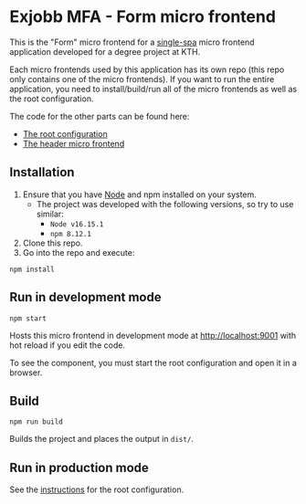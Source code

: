 # Exjobb MFA - Form micro frontend
This is the "Form" micro frontend for a [single-spa](https://single-spa.js.org/) micro frontend application developed for a degree project at KTH.

Each micro frontends used by this application has its own repo (this repo only contains one of the micro frontends). If you want to run the entire application, you need to install/build/run all of the micro frontends as well as the root configuration.

The code for the other parts can be found here:
- [The root configuration](https://github.com/majate/exjobb-mfa-root)
- [The header micro frontend](https://github.com/majate/exjobb-mfa-header)

## Installation
1. Ensure that you have [Node](https://nodejs.org/en/) and npm installed on your system.
    - The project was developed with the following versions, so try to use similar:
        - `Node v16.15.1`
        - `npm 8.12.1`
2. Clone this repo.
3. Go into the repo and execute:
```
npm install
```

## Run in development mode
```
npm start
```
Hosts this micro frontend in development mode at [http://localhost:9001](http://localhost:9001) with hot reload if you edit the code.

To see the component, you must start the root configuration and open it in a browser.

## Build
```
npm run build
```
Builds the project and places the output in `dist/`.

## Run in production mode
See the [instructions](https://github.com/majate/exjobb-mfa-root) for the root configuration.
